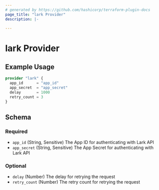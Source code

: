 ```yaml
---
# generated by https://github.com/hashicorp/terraform-plugin-docs
page_title: "lark Provider"
description: |-
  
---
```


# lark Provider



## Example Usage

```terraform
provider "lark" {
  app_id      = "app_id"
  app_secret  = "app_secret"
  delay       = 1000
  retry_count = 3
}
```

<!-- schema generated by tfplugindocs -->
## Schema

### Required

- `app_id` (String, Sensitive) The App ID for authenticating with Lark API
- `app_secret` (String, Sensitive) The App Secret for authenticating with Lark API

### Optional

- `delay` (Number) The delay for retrying the request
- `retry_count` (Number) The retry count for retrying the request
